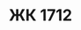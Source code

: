 ---
url: 'zhk-1712'
title: 'ЖК 1712'
city: 'в городе Казань'
titleForLayots: 'данной квартире в ЖК 1712'
description: 'Жилой комплекс расположен на значительном расстоянии в 1712 километрах от истока реки Волги. Это уникальное местоположение, которое сочетает в себе все преимущества крупного города с возможностью проживания на живописном берегу великой реки Волги, получившее название "Семнадцать Двенадцать".'
year: '2028'
heroImage: '/public/1712/xlarge_7_de9d94f76a.webp'
location: 'Казань'
buildingType: 'Кирпично-монолитный'

aboutSectionData: [
    {
        title: 'Варианты отделки',
        text: 'Мы понимаем, что каждый человек уникален, и каждый дом – отражение индивидуальных предпочтений. Именно поэтому предлагаем два варианта отделки: чистовую
и черновую, предоставляя вам свободу выбора и возможность воплотить свои дизайнерские идеи.',
        image: '/1712/large_gostinaya_sv_vid3_3c9d1b7fb1 (1).webp'
    },
    {
        title: 'Подъезды',
        text: 'Здесь вас встречает стильная мебель, подчеркивающая индивидуальность каждого пространства. Высококачественные отделочные материалы обогащают пространство продолжают единый дизайн-код. Стеклянная входная группа насыщает интерьер естественным светом.',
        image: '/1712/xlarge_1etazh_vid3_5092cd82ac.webp'
    },
    {
        title: 'Двор',
        text: 'Для детей предусмотрена игровая площадка на стилобате, оснащенная современным игровым оборудованием. Для активного отдыха взрослых есть оборудованная площадка для занятий спортом. Зоны с озеленением идеально подходят для прогулок на свежем воздухе.',
        image: '/1712/xlarge_4_39b50ec40c.webp'
    }
]




galleryImages: ['/1712/large_6_2_e0d7fd4899.webp', '/1712/large_3_edfa4e57e6.webp', '/1712/large_10_1_10944369f5.webp', '/1712/large_10_2_6bd761efff.webp', '/1712/xlarge_4_39b50ec40c.webp', '/1712/xlarge_5_7faa6ece24.webp', '/1712/xlarge_7_de9d94f76a.webp', '/1712/xlarge_11_11e0054ac9.webp', '/1712/large_gostinaya_sv_vid3_3c9d1b7fb1 (1).webp', '/1712/xlarge_1etazh_vid3_5092cd82ac.webp',]
mapStatic: {
    mapLink: 'https://yandex.ru/maps/?um=constructor%3Abb1bdb3742dc25322794560df6a8424879aaf59d87abfd32c20d3fd4dc1bbd36&amp;source=constructorStatic',
    mapPath: 'https://api-maps.yandex.ru/services/constructor/1.0/static/?um=constructor%3Abb1bdb3742dc25322794560df6a8424879aaf59d87abfd32c20d3fd4dc1bbd36&amp;width=600&amp;height=450&amp;lang=ru_RU',
}
---